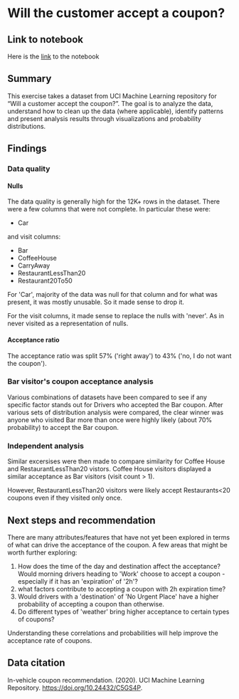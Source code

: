 # Will the customer accept a coupon?
## Link to notebook
Here is the [link](prompt.ipynb) to the notebook

## Summary
This exercise takes a dataset from UCI Machine Learning repository for  “Will a customer accept the coupon?”. The goal is to analyze the data, understand how to clean up the data (where applicable), identify patterns and present analysis results through visualizations and probability distributions.

## Findings
### Data quality
#### Nulls
The data quality is generally high for the 12K+ rows in the dataset. There were a few columns that were not complete. In particular these were:
- Car

and visit columns:

- Bar
- CoffeeHouse
- CarryAway
- RestaurantLessThan20
- Restaurant20To50

For 'Car', majority of the data was null for that column and for what was present, it was mostly unusable. So it made sense to drop it.

For the visit columns, it made sense to replace the nulls with 'never'. As in never visited as a representation of nulls.

#### Acceptance ratio
The acceptance ratio was split 57% ('right away') to 43% ('no, I do not want the coupon').

### Bar visitor's coupon acceptance analysis
Various combinations of datasets have been compared to see if any specific factor stands out for Drivers who accepted the Bar coupon. After various sets of distribution analysis were compared, the clear winner was anyone who visited Bar more than once were highly likely (about 70% probability) to accept the Bar coupon.

### Independent analysis
Similar excersises were then made to compare similarity for Coffee House and RestaurantLessThan20 vistors. Coffee House visitors displayed a similar acceptance as Bar visitors (visit count > 1). 

However, RestaurantLessThan20 visitors were likely accept Restaurants<20 coupons even if they visited only once.

## Next steps and recommendation
There are many attributes/features that have not yet been explored in terms of what can drive the acceptance of the coupon.  A few areas that might be worth further exploring:
1. How does the time of the day and destination affect the acceptance? Would morning drivers heading to 'Work' choose to accept a coupon - especially if it has an 'expiration' of '2h'?
2. what factors contribute to accepting a coupon with 2h expiration time?
3. Would drivers with a 'destination' of 'No Urgent Place' have a higher probability of accepting a coupon than otherwise.
4. Do different types of 'weather' bring higher acceptance to certain types of coupons?

Understanding these correlations and probabilities will help improve the acceptance rate of coupons.

## Data citation
In-vehicle coupon recommendation. (2020). UCI Machine Learning Repository. https://doi.org/10.24432/C5GS4P.